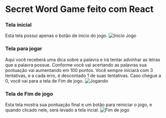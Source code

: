 # Secret Word Game feito com React

### Tela inicial

Esta tela possui apenas o botão de ínicio do jogo.
![Inicio Jogo](https://user-images.githubusercontent.com/86668032/177395988-a3447a11-1093-4781-98bf-30e71fa7ed79.png)

### Tela para jogar

Aqui você receberá uma dica sobre a palavra e irá tentar advinhar as letras que a palavra possue.
Conforme você vai acertando as palavras sua pontuação vai aumentando em 100 pontos.
Você sempre iniciará com 3 tentativas, e a cada erro, é descontado 1 de suas tentativas. Caso chegue a 0, você vai para a tela de Fim de jogo.
![Jogando](https://user-images.githubusercontent.com/86668032/177395989-e624c9b1-2850-463c-b1ed-3b5ad5ebf0ce.png)

### Tela de Fim de jogo

Esta tela mostra sua pontuação final e um botão para reiniciar o jogo, e quando clicado nele, será levado a tela incial.
![Fim de jogo](https://user-images.githubusercontent.com/86668032/177395981-967e2c90-c42f-4944-985a-b364888ce499.png)
